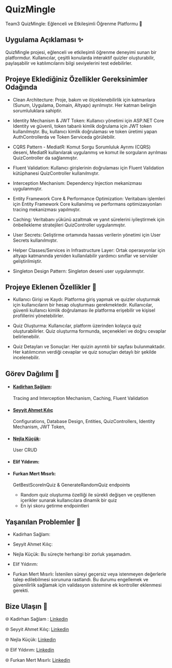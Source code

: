 # QuizMingle 

 Team3 QuizMingle: Eğlenceli ve Etkileşimli Öğrenme Platformu 🌟

##  Uygulama Açıklaması ✨

QuizMingle projesi, eğlenceli ve etkileşimli öğrenme deneyimi sunan bir platformdur. Kullanıcılar, çeşitli konularda interaktif quizler oluşturabilir, paylaşabilir ve katılımcılarını bilgi seviyelerini test edebilirler.

## Projeye Eklediğiniz Özellikler Gereksinimler Odağında

- Clean Architecture: Proje, bakım ve ölçeklenebilirlik için katmanlara (Sunum, Uygulama, Domain, Altyapı) ayrılmıştır. Her katman belirgin sorumluluklara sahiptir.

- Identity Mechanism & JWT Token: Kullanıcı yönetimi için ASP.NET Core Identity ve güvenli, token tabanlı kimlik doğrulama için JWT token kullanılmıştır. Bu, kullanıcı kimlik doğrulaması ve token üretimi yapan AuthControllerda ve Token Serviceda görülebilir.

- CQRS Pattern - MediatR: Komut Sorgu Sorumluluk Ayrımı (CQRS) deseni, MediatR kullanılarak uygulanmış ve komut ile sorguların ayrılması QuizController da sağlanmıştır.

- Fluent Validation: Kullanıcı girişlerinin doğrulaması için Fluent Validation kütüphanesi QuizController kullanılmıştır.

- Interception Mechanism: Dependency Injection mekanizması uygulanmıştır.

- Entity Framework Core & Performance Optimization: Veritabanı işlemleri için Entity Framework Core kullanılmış ve performans optimizasyonları tracing mekanizması yapılmıştır.

- Caching: Veritabanı yükünü azaltmak ve yanıt sürelerini iyileştirmek için önbellekleme stratejileri QuizController uygulanmıştır.

- User Secrets: Geliştirme ortamında hassas verilerin yönetimi için User Secrets kullanılmıştır.

- Helper Classes/Services in Infrastructure Layer: Ortak operasyonlar için altyapı katmanında yeniden kullanılabilir yardımcı sınıflar ve servisler geliştirilmiştir.

- Singleton Design Pattern: Singleton deseni user uygulanmıştır.


##  Projeye Eklenen Özellikler 📍

- Kullanıcı Girişi ve Kaydı:
Platforma giriş yapmak ve quizler oluşturmak için kullanıcıların bir hesap oluşturması gerekmektedir. Kullanıcılar, güvenli kullanıcı kimlik doğrulaması ile platforma erişebilir ve kişisel profillerini yönetebilirler.

- Quiz Oluşturma:
Kullanıcılar, platform üzerinden kolayca quiz oluşturabilirler. Quiz oluşturma formunda, seçenekleri ve doğru cevaplar belirlenebilir.

- Quiz Detayları ve Sonuçlar:
Her quizin ayrıntılı bir sayfası bulunmaktadır. Her katılımcının verdiği cevaplar ve quiz sonuçları detaylı bir şekilde incelenebilir.

##  Görev Dağılımı 📌

- #### [Kadirhan Sağlam](https://github.com/kadirhan54):
    Tracing and Interception Mechanism, Caching, Fluent Validation

- #### [Seyyit Ahmet Kılıç](https://github.com/sahmett)
    Configurations, Database Design, Entities, QuizControllers, Identity Mechanism, JWT Token,

- #### [Nejla Küçük](https://github.com/nkucukk):
    User CRUD
- #### Elif Yıldırım:

- #### Furkan Mert Mısırlı:
  GetBestScoreInQuiz & GenerateRandomQuiz endpoints
  - Random quiz oluşturma özelliği ile sürekli değişen ve çeşitlenen içerikler sunarak kullanıcılara dinamik bir quiz
  - En iyi skoru getirme endpointleri
##  Yaşanılan Problemler 📛
- Kadirhan Sağlam:

- Seyyit Ahmet Kılıç:

- Nejla Küçük:
    Bu süreçte herhangi bir zorluk yaşamadım.
- Elif Yıldırım:

- Furkan Mert Mısırlı:
  İstenilen süreyi geçersiz veya istenmeyen değerlerle talep edilebilmesi sorununa rastlandı. Bu durumu engellemek ve güvenilirlik sağlamak için validasyon sistemine ek kontroller eklenmesi gerekti.

##  Bize Ulaşın 🚨

🌐 Kadirhan Sağlam : [Linkedin](https://tr.linkedin.com/in/kadirhansaglam)

🌐 Seyyit Ahmet Kılıç: [Linkedin](https://tr.linkedin.com/in/seyyit-ahmet-kilic)

🌐 Nejla Küçük: [Linkedin](https://tr.linkedin.com/in/nkucuk)

🌐 Elif Yıldırım: [Linkedin](https://tr.linkedin.com/in/elif-y%C4%B1ld%C4%B1r%C4%B1m-4a1373203)

🌐 Furkan Mert Mısırlı: [Linkedin](https://www.linkedin.com/in/furkan-mert-m%C4%B1s%C4%B1rl%C4%B1/)

